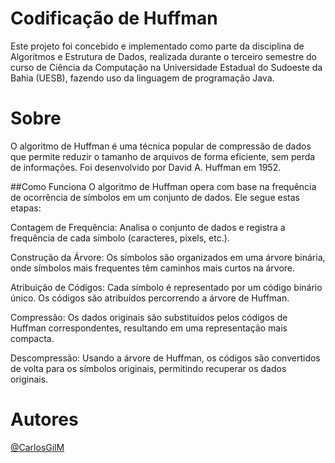 # Codificação de Huffman
 Este projeto foi concebido e implementado como parte da disciplina de Algoritmos e Estrutura de Dados, realizada durante o terceiro semestre do curso de Ciência da Computação na Universidade Estadual do Sudoeste da Bahia (UESB), fazendo uso da linguagem de programação Java.

# Sobre
O algoritmo de Huffman é uma técnica popular de compressão de dados que permite reduzir o tamanho de arquivos de forma eficiente, sem perda de informações. Foi desenvolvido por David A. Huffman em 1952.

##Como Funciona
O algoritmo de Huffman opera com base na frequência de ocorrência de símbolos em um conjunto de dados. Ele segue estas etapas:

Contagem de Frequência: Analisa o conjunto de dados e registra a frequência de cada símbolo (caracteres, pixels, etc.).

Construção da Árvore: Os símbolos são organizados em uma árvore binária, onde símbolos mais frequentes têm caminhos mais curtos na árvore.

Atribuição de Códigos: Cada símbolo é representado por um código binário único. Os códigos são atribuídos percorrendo a árvore de Huffman.

Compressão: Os dados originais são substituídos pelos códigos de Huffman correspondentes, resultando em uma representação mais compacta.

Descompressão: Usando a árvore de Huffman, os códigos são convertidos de volta para os símbolos originais, permitindo recuperar os dados originais.

# Autores
[@CarlosGilM](https://github.com/CarlosGilM)
